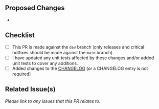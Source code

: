 ## Proposed Changes

* 

## Checklist

- [ ] This PR is made against the `dev` branch (only releases and critical hotfixes should 
  be made against the `main` branch).
- [ ] I have updated any unit tests affected by these changes and/or added unit tests to cover any 
  additions.
- [ ] Added changes to the [CHANGELOG](https://github.com/radiantearth/radiant-mlhub/blob/dev/CHANGELOG.md) (*or* a 
  CHANGELOG entry is not required)

## Related Issue(s)

*Please link to any issues that this PR relates to.*